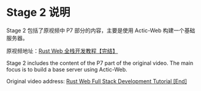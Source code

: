 # Stage 2 说明

Stage 2 包括了原视频中 P7 部分的内容，主要是使用 Actic-Web 构建一个基础服务器。

原视频地址：[Rust Web 全栈开发教程【完结】](https://www.bilibili.com/video/BV1RP4y1G7KF/)

Stage 2 includes the content of the P7 part of the original video. The main focus is to build a base server using Actic-Web.

Original video address: [Rust Web Full Stack Development Tutorial [End]](https://www.bilibili.com/video/BV1RP4y1G7KF/)


